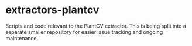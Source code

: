 # extractors-plantcv
Scripts and code relevant to the PlantCV extractor. This is being split into a separate smaller repository for easier issue tracking and ongoing maintenance.
